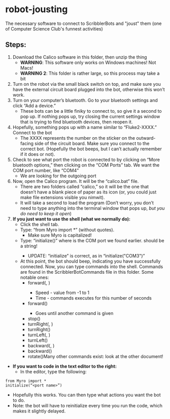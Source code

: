 # robot-jousting
The necessary software to connect to ScribblerBots and "joust" them (one of Computer Science Club's funnest activities)

## Steps:
1. Download the Calico software in this folder, then unzip the thing
    - **WARNING**: This software only works on Windows machines! Not Macs!
    - **WARNING 2**: This folder is rather large, so this process may take a bit
2. Turn on the robot via the small black switch on top, and make sure you have the external circuit board plugged into the bot, otherwise this won’t work.
3. Turn on your computer’s bluetooth. Go to your bluetooth settings and click “Add a device.” 
    - These bots can be a little finiky to connect to, so give it a second to pop up. If nothing pops up, try closing the current settings window that is trying to find bluetooth devices, then reopen it.
4. Hopefully, something pops up with a name similar to “Fluke2-XXXX.” Connect to the bot
    - The XXXX represents the number on the sticker on the outward-facing side of the circuit board. Make sure you connect to the correct bot. (Hopefully the bot beeps, but I can’t actually remember if it does or not).
5. Check to see what port the robot is connected to by clicking on “More bluetooth options,” then clicking on the “COM Ports” tab. We want the COM port number, like “COM4”
    - We are looking for the outgoing port
6. Now, open the Calico program. It will be the “calico.bat” file. 
    - There are two folders called “calico,” so it will be the one that doesn’t have a blank piece of paper as its icon (or, you could just make file extensions visible you nimwit).
    - It will take a second to load the program (Don’t worry, you don’t need to type anything into the terminal window that pops up, _but you do need to keep it open_)
7. **If you just want to use the shell (what we normally do):**
    - Click the shell tab.
    - Type: “from Myro import *” (without quotes).
      - Make sure Myro is capitalized!
    - Type: “initialize(<port name>)” where <port name> is the COM port we found earlier. <port name> should be a string!
      - UPDATE: “initialize” is correct, as in “initialize("COM3")”
    - At this point, the bot should beep, indicating you have successfully connected. Now, you can type commands into the shell. Commands are found in the ScribblerBotCommands file in this folder. Some notable ones:
      - forward(<speed>, <time>)
        - Speed - value from -1 to 1
        - Time - commands executes for this number of seconds
      - forward(<speed>)
        - Goes until another command is given
      - stop()
      - turnRight(<speed>, <time>)
      - turnRight(<speed>)
      - turnLeft(<speed>, <time>)
      - turnLeft(<speed>)
      - backward(<speed>, <time>)
      - backward(<speed>)
      - rotate(<speed>)Many other commands exist: look at the other document!
  - **If you want to code in the text editor to the right:**
    - In the editor, type the following:
```
from Myro import *
initialize(“<port name>”) 
```
  - Hopefully this works. You can then type what actions you want the bot to do.
  - Note: the bot will have to reinitialize every time you run the code, which makes it slightly delayed. 
